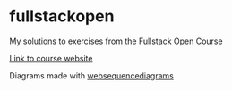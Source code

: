 # fullstackopen
My solutions to exercises from the Fullstack Open Course

[Link to course website](https://fullstackopen.com/en/)

Diagrams made with [websequencediagrams](https://www.websequencediagrams.com/)
